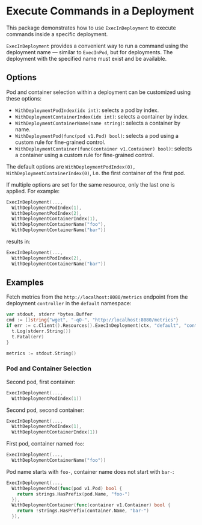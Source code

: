 # Execute Commands in a Deployment

This package demonstrates how to use `ExecInDeployment` to execute commands inside a specific deployment.

`ExecInDeployment` provides a convenient way to run a command using the deployment name — similar to `ExecInPod`, but for deployments. The deployment with the specified name must exist and be available.

## Options

Pod and container selection within a deployment can be customized using these options:
* `WithDeploymentPodIndex(idx int)`: selects a pod by index.
* `WithDeploymentContainerIndex(idx int)`: selects a container by index.
* `WithDeploymentContainerName(name string)`: selects a container by name.
* `WithDeploymentPod(func(pod v1.Pod) bool)`: selects a pod using a custom rule for fine-grained control.
* `WithDeploymentContainer(func(container v1.Container) bool)`: selects a container using a custom rule for fine-grained control.

The default options are `WithDeploymentPodIndex(0), WithDeploymentContainerIndex(0)`, i.e. the first container of the first pod.

If multiple options are set for the same resource, only the last one is applied. For example:
```go
ExecInDeployment(...,
  WithDeploymentPodIndex(1),
  WithDeploymentPodIndex(2),
  WithDeploymentContainerIndex(1),
  WithDeploymentContainerName("foo"),
  WithDeploymentContainerName("bar"))
```
results in:
```go
ExecInDeployment(...,
  WithDeploymentPodIndex(2),
  WithDeploymentContainerName("bar"))
```

## Examples

Fetch metrics from the `http://localhost:8080/metrics` endpoint from the deployment `controller` in the `default` namespace:
```go
var stdout, stderr *bytes.Buffer
cmd := []string{"wget", "-qO-", "http://localhost:8080/metrics"}
if err := c.Client().Resources().ExecInDeployment(ctx, "default", "controller", cmd, &stdout, &stderr); err != nil {
  t.Log(stderr.String())
  t.Fatal(err)
}

metrics := stdout.String()
```

### Pod and Container Selection

Second pod, first container:
```go
ExecInDeployment(...,
  WithDeploymentPodIndex(1))
```

Second pod, second container:
```go
ExecInDeployment(...,
  WithDeploymentPodIndex(1),
  WithDeploymentContainerIndex(1))
```

First pod, container named `foo`:
```go
ExecInDeployment(...,
  WithDeploymentContainerName("foo"))
```

Pod name starts with `foo-`, container name does not start with `bar-`:
```go
ExecInDeployment(...,
  WithDeploymentPod(func(pod v1.Pod) bool {
    return strings.HasPrefix(pod.Name, "foo-")
  }),
  WithDeploymentContainer(func(container v1.Container) bool {
    return !strings.HasPrefix(container.Name, "bar-")
  }),
```
